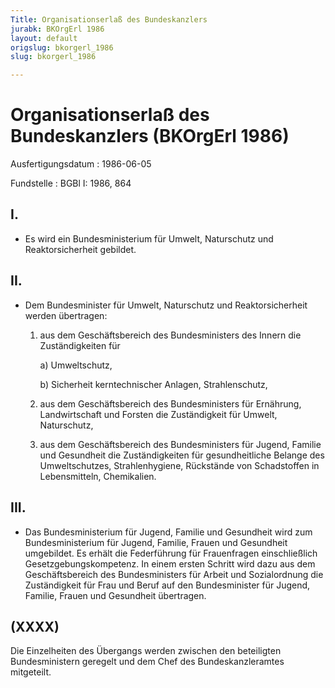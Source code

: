 ```yaml
---
Title: Organisationserlaß des Bundeskanzlers
jurabk: BKOrgErl 1986
layout: default
origslug: bkorgerl_1986
slug: bkorgerl_1986

---
```


# Organisationserlaß des Bundeskanzlers (BKOrgErl 1986)

Ausfertigungsdatum
:   1986-06-05

Fundstelle
:   BGBl I: 1986, 864

## I.


*   Es wird ein Bundesministerium für Umwelt, Naturschutz und
    Reaktorsicherheit gebildet.

## II.


*   Dem Bundesminister für Umwelt, Naturschutz und Reaktorsicherheit
    werden übertragen:

    1.  aus dem Geschäftsbereich des Bundesministers des Innern die
        Zuständigkeiten für

        a)  Umweltschutz,


        b)  Sicherheit kerntechnischer Anlagen, Strahlenschutz,





    2.  aus dem Geschäftsbereich des Bundesministers für Ernährung,
        Landwirtschaft und Forsten die Zuständigkeit für Umwelt, Naturschutz,


    3.  aus dem Geschäftsbereich des Bundesministers für Jugend, Familie und
        Gesundheit die Zuständigkeiten für gesundheitliche Belange des
        Umweltschutzes, Strahlenhygiene, Rückstände von Schadstoffen in
        Lebensmitteln, Chemikalien.

## III.


*   Das Bundesministerium für Jugend, Familie und Gesundheit wird zum
    Bundesministerium für Jugend, Familie, Frauen und Gesundheit
    umgebildet. Es erhält die Federführung für Frauenfragen einschließlich
    Gesetzgebungskompetenz. In einem ersten Schritt wird dazu aus dem
    Geschäftsbereich des Bundesministers für Arbeit und Sozialordnung die
    Zuständigkeit für Frau und Beruf auf den Bundesminister für Jugend,
    Familie, Frauen und Gesundheit übertragen.

## (XXXX)

Die Einzelheiten des Übergangs werden zwischen den beteiligten
Bundesministern geregelt und dem Chef des Bundeskanzleramtes
mitgeteilt.

